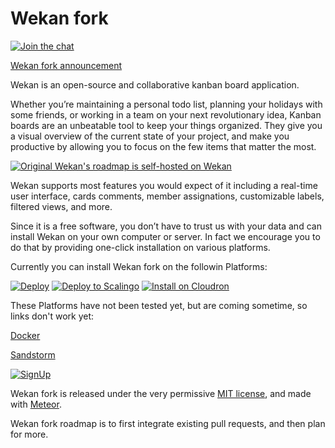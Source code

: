 # Wekan fork

[![Join the chat](https://demo.rocket.chat/images/join-chat.svg)](https://chat.indie.host/channel/wekan)

[Wekan fork announcement](https://github.com/wekan/wekan/issues/640#issuecomment-255091832)

Wekan is an open-source and collaborative kanban board application.

Whether you’re maintaining a personal todo list, planning your holidays with
some friends, or working in a team on your next revolutionary idea, Kanban
boards are an unbeatable tool to keep your things organized. They give you a
visual overview of the current state of your project, and make you productive by
allowing you to focus on the few items that matter the most.

[![Original Wekan's roadmap is self-hosted on Wekan][screenshot]][roadmap]

Wekan supports most features you would expect of it including a real-time user
interface, cards comments, member assignations, customizable labels, filtered
views, and more.

Since it is a free software, you don’t have to trust us with your data and can
install Wekan on your own computer or server. In fact we encourage you to do
that by providing one-click installation on various platforms.

Currently you can install Wekan fork on the followin Platforms:

[![Deploy][heroku_button]][heroku_deploy]
[![Deploy to Scalingo][scalingo_button]][scalingo_deploy]
[![Install on Cloudron][cloudron_button]][cloudron_install]

These Platforms have not been tested yet, but are coming sometime, so links
don't work yet:

[Docker][docker_image]

[Sandstorm][sandstorm_market]

[![SignUp][indiehosters_button]][indiehosters_saas]

Wekan fork is released under the very permissive [MIT license](LICENSE), and made
with [Meteor](https://www.meteor.com).

Wekan fork roadmap is to first integrate existing pull requests, and then
plan for more.

[screenshot]: http://i.imgur.com/cI4jW2h.png
[roadmap]: http://try.wekan.io/b/MeSsFJaSqeuo9M6bs/wekan-roadmap
[sandstorm_market]: https://oasis.sandstorm.io/appdemo/....
[docker_image]: https://hub.docker.com/r/...
[heroku_button]: https://www.herokucdn.com/deploy/button.png
[heroku_deploy]: https://heroku.com/deploy?template=https://github.com/wefork/wekan/tree/master
[indiehosters_button]: https://indie.host/signup.png
[indiehosters_saas]: https://indiehosters.net/shop/product/wekan-20
[scalingo_button]: https://cdn.scalingo.com/deploy/button.svg
[scalingo_deploy]: https://my.scalingo.com/deploy?source=https://github.com/wefork/wekan#master
[cloudron_button]: https://cloudron.io/img/button.svg
[cloudron_install]: https://cloudron.io/button.html?app=io.wekan.cloudronapp
